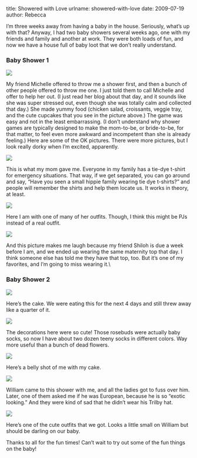 title: Showered with Love
urlname: showered-with-love
date: 2009-07-19
author: Rebecca

I&#x02bc;m three weeks away from having a baby in the house. Seriously,
what&#x02bc;s up with that? Anyway, I had two baby showers several weeks ago,
one with my friends and family and another at work. They were both loads of fun,
and now we have a house full of baby loot that we don&#x02bc;t really
understand.

### Baby Shower 1

<img src="{static}/images/2009-06-27-baby-shower-01.jpg" class="img-fluid">

My friend Michelle offered to throw me a shower first, and then a bunch of other
people offered to throw me one. I just told them to call Michelle and offer to
help her out. (I just read her blog about that day, and it sounds like she was
super stressed out, even though she was totally calm and collected that day.)
She made yummy food (chicken salad, croissants, veggie tray, and the cute
cupcakes that you see in the picture above.) The game was easy and not in the
least embarrassing. (I don&#x02bc;t understand why shower games are typically
designed to make the mom-to-be, or bride-to-be, for that matter, to feel even
more awkward and incompetent than she is already feeling.) Here are some of the
OK pictures. There were more pictures, but I look really dorky when I&#x02bc;m
excited, apparently.

<img src="{static}/images/2009-06-27-baby-shower-02.jpg" class="img-fluid">

This is what my mom gave me. Everyone in my family has a tie-dye t-shirt for
emergency situations. That way, if we get separated, you can go around and say,
&ldquo;Have you seen a small hippie family wearing tie dye t-shirts?&rdquo; and
people will remember the shirts and help them locate us. It works in theory, at
least.

<img src="{static}/images/2009-06-27-baby-shower-03.jpg" class="img-fluid">

Here I am with one of many of her outfits. Though, I think this might be PJs
instead of a real outfit.

<img src="{static}/images/2009-06-27-baby-shower-04.jpg" class="img-fluid">

And this picture makes me laugh because my friend Shiloh is due a week before I
am, and we ended up wearing the same maternity top that day. I think someone
else has told me they have that top, too. But it&#x02bc;s one of my favorites,
and I&#x02bc;m going to miss wearing it.\

### Baby Shower 2

<img src="{static}/images/2009-07-02-baby-shower-01.jpg" class="img-fluid">

Here&#x02bc;s the cake. We were eating this for the next 4 days and still threw
away like a quarter of it.

<img src="{static}/images/2009-07-02-baby-shower-02.jpg" class="img-fluid">

The decorations here were so cute! Those rosebuds were actually baby socks, so
now I have about two dozen teeny socks in different colors. Way more useful than
a bunch of dead flowers.

<img src="{static}/images/2009-07-02-baby-shower-03.jpg" class="img-fluid">

Here&#x02bc;s a belly shot of me with my cake.

<img src="{static}/images/2009-07-02-baby-shower-04.jpg" class="img-fluid">

William came to this shower with me, and all the ladies got to fuss over him.
Later, one of them asked me if he was European, because he is so &ldquo;exotic
looking.&rdquo; And they were kind of sad that he didn&#x02bc;t wear his Trilby
hat.

<img src="{static}/images/2009-07-02-baby-shower-05.jpg" class="img-fluid">

Here&#x02bc;s one of the cute outfits that we got. Looks a little small on
William but should be darling on our baby.

Thanks to all for the fun times! Can&#x02bc;t wait to try out some of the fun
things on the baby!

